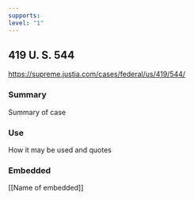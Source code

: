 ```yaml
---
supports: 
level: "1"
---
```

## 419 U. S. 544

https://supreme.justia.com/cases/federal/us/419/544/

### Summary

Summary of case

### Use

How it may be used and quotes

### Embedded

[[Name of embedded]]